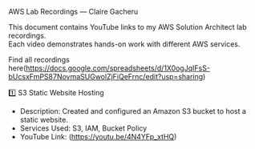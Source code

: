 AWS Lab Recordings — Claire Gacheru

This document contains YouTube links to my AWS Solution Architect lab recordings.  
Each video demonstrates hands-on work with different AWS services.


Find all recordings here(https://docs.google.com/spreadsheets/d/1X0ogJqIFsS-bUcsxFmPS87NovmaSUGwolZjFiQeFrnc/edit?usp=sharing)






1️⃣ S3 Static Website Hosting
- Description: Created and configured an Amazon S3 bucket to host a static website.
- Services Used: S3, IAM, Bucket Policy
- YouTube Link: (https://youtu.be/4N4YFp_xtHQ)
